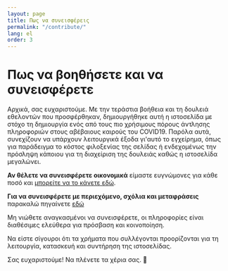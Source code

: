 ```yaml
---
layout: page
title: Πως να συνεισφέρεις
permalink: "/contribute/"
lang: el
order: 3
---
```

# Πως να βοηθήσετε και να συνεισφέρετε

Αρχικά, σας ευχαριστούμε. Με την τεράστια βοήθεια και τη δουλειά εθελοντών που προσφέρθηκαν, δημιουργήθηκε αυτή η ιστοσελίδα με στόχο τη δημιουργία ενός από τους πιο χρήσιμους πόρους άντλησης πληροφοριών στους αβέβαιους καιρούς του COVID19. Παρόλα αυτά, συνεχίζουν να υπάρχουν λειτουργικά έξοδα γι'αυτό το εγχείρημα, όπως για παράδειγμα το κόστος φιλοξενίας της σελίδας ή ενδεχομένως την πρόσληψη κάποιου για τη διαχείριση της δουλειάς καθώς η ιστοσελίδα μεγαλώνει. 

**Αν θέλετε να συνεισφέρετε οικονομικά** είμαστε ευγνώμονες για κάθε ποσό και [μπορείτε να το κάνετε εδώ](https://opencollective.com/flattenthecurve).

**Για να συνεισφέρετε με περιεχόμενο, σχόλια και μεταφράσεις** παρακαλώ πηγαίνετε [εδώ](https://github.com/flattenthecurve/guide/blob/master/CONTRIBUTING.md)

Μη νιώθετε αναγκασμένοι να συνεισφέρετε, οι πληροφορίες είναι διαθέσιμες ελεύθερα για πρόσβαση και κοινοποίηση.

Να είστε σίγουροι ότι τα χρήματα που συλλέγονται προορίζονται για τη λειτουργία, κατασκευή και συντήρηση της ιστοσελίδας.

Σας ευχαριστούμε! Να πλένετε τα χέρια σας. 🙂
